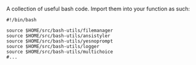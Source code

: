 A collection of useful bash code. Import them into your function as such:

```shell
#!/bin/bash

source $HOME/src/bash-utils/filemanager
source $HOME/src/bash-utils/ansistyler
source $HOME/src/bash-utils/yesnoprompt
source $HOME/src/bash-utils/logger
source $HOME/src/bash-utils/multichoice
#...

```
